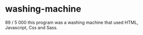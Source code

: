 # washing-machine
89 / 5 000
this program was a washing machine that used HTML, Javascript, Css and Sass.
